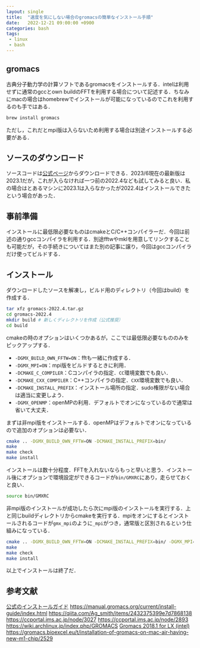 ```yaml
---
layout: single
title:  "速度を気にしない場合のgromacsの簡単なインストール手順"
date:   2022-12-21 09:00:00 +0900
categories: bash
tags:
 - linux
 - bash
---
```


## gromacs

古典分子動力学の計算ソフトであるgromacsをインストールする．intelは利用せずに通常のgccとown buildのFFTを利用する場合について記述する．ちなみにmacの場合はhomebrewでインストールが可能になっているのでこれを利用するのも手ではある．

```bash
brew install gromacs
```

ただし，これだとmpi版は入らないため利用する場合は別途インストールする必要がある．

## ソースのダウンロード

ソースコードは[公式ページ](https://www.gromacs.org/Downloads)からダウンロードできる．2023/6現在の最新版は2023.1だが，これが入らなければ一つ前の2022.4なども試してみると良い．私の場合はとあるマシンに2023.1は入らなかったが2022.4はインストールできたという場合があった．

## 事前準備

インストールに最低限必要なものはcmakeとC/C++コンパイラーだ．今回は前述の通りgccコンパイラを利用する．別途fftwやmklを用意してリンクすることも可能だが，その手続きについてはまた別の記事に譲り，今回はgccコンパイラだけ使ってビルドする．

## インストール

ダウンロードしたソースを解凍し，ビルド用のディレクトリ（今回はbuild）を作成する．

```bash
tar xfz gromacs-2022.4.tar.gz
cd gromacs-2022.4
mkdir build # 新しくディレクトリを作成（公式推奨）
cd build
```

cmakeの時のオプションはいくつかあるが，ここでは最低限必要なもののみをピックアップする．

- `-DGMX_BUILD_OWN_FFTW=ON`：fftも一緒に作成する．
- `-DGMX_MPI=ON`：mpi版をビルドするときに利用．
- `-DCMAKE_C_COMPILER`：Cコンパイラの指定．`CC`環境変数でも良い．
- `-DCMAKE_CXX_COMPILER`：C++コンパイラの指定．`CXX`環境変数でも良い．
- `-DCMAKE_INSTALL_PREFIX`：インストール場所の指定．sudo権限がない場合は適当に変更しよう．
- `-DGMX_OPENMP`：openMPの利用．デフォルトでオンになっているので通常は省いて大丈夫．

まずは非mpi版をインストールする．openMPはデフォルトでオンになっているので追加のオプションは必要ない．

``` bash
cmake .. -DGMX_BUILD_OWN_FFTW=ON -DCMAKE_INSTALL_PREFIX=bin/
make
make check 
make install
```

インストールは数十分程度．FFTを入れないならもっと早いと思う．インストール後にオプションで環境設定ができるコードが`bin/GMXRC`にあり，走らせておくと良い．

```bash
source bin/GMXRC
```

非mpi版のインストールが成功したら次にmpi版のインストールを実行する．上と同じbuildディレクトリからcmakeを実行する．mpiをオンにするとインストールされるコードが`gmx_mpi`のように`_mpi`がつき，通常版と区別されるという仕組みになっている．

``` bash
cmake .. -DGMX_BUILD_OWN_FFTW=ON -DCMAKE_INSTALL_PREFIX=bin/ -DGMX_MPI=ON
make
make check 
make install
```

以上でインストールは終了だ．

## 参考文献

[公式のインストールガイド](https://manual.gromacs.org/current/install-guide/index.html)
https://manual.gromacs.org/current/install-guide/index.html 
https://qiita.com/Ag_smith/items/2432375399e7d7868138 
https://ccportal.ims.ac.jp/node/3027 https://ccportal.ims.ac.jp/node/2893 
https://wiki.archlinux.jp/index.php/GROMACS 
[Gromacs 2018.1 for LX (intel)](https://ccportal.ims.ac.jp/node/2085)
https://gromacs.bioexcel.eu/t/installation-of-gromacs-on-mac-air-having-new-m1-chip/2529

